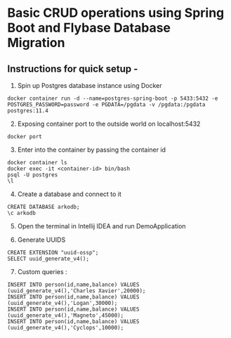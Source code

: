 # Basic CRUD operations using Spring Boot and Flybase Database Migration

## Instructions for quick setup - 
1. Spin up Postgres database instance using Docker
```
docker container run -d --name=postgres-spring-boot -p 5433:5432 -e POSTGRES_PASSWORD=password -e PGDATA=/pgdata -v /pgdata:/pgdata postgres:11.4
```
2. Exposing container port to the outside world on localhost:5432
```
docker port 
```
3. Enter into the container by passing the container id
```
docker container ls
docker exec -it <container-id> bin/bash
psql -U postgres
\l 
```
4. Create a database and connect to it
```
CREATE DATABASE arkodb;
\c arkodb
```
5. Open the terminal in Intellij IDEA and run DemoApplication

6. Generate UUIDS 
```
CREATE EXTENSION "uuid-ossp";
SELECT uuid_generate_v4();
```
7. Custom queries :
```
INSERT INTO person(id,name,balance) VALUES (uuid_generate_v4(),'Charles Xavier',20000);
INSERT INTO person(id,name,balance) VALUES (uuid_generate_v4(),'Logan',30000);
INSERT INTO person(id,name,balance) VALUES (uuid_generate_v4(),'Magneto',45000);
INSERT INTO person(id,name,balance) VALUES (uuid_generate_v4(),'Cyclops',10000);
```




